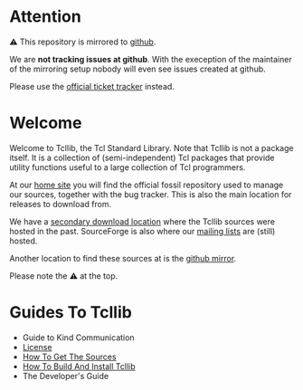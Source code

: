 # Attention

:warning: 
This repository is mirrored to [github](https://github.com/tcltk/tcllib).

We are __not tracking issues at github__.  With the exeception of the
maintainer of the mirroring setup nobody will even see issues created
at github.

Please use the
[official ticket tracker](https://core.tcl-lang.org/tcllib/reportlist)
instead.

# Welcome

Welcome to Tcllib, the Tcl Standard Library. Note that Tcllib is not a
package itself. It is a collection of (semi-independent) Tcl packages
that provide utility functions useful to a large collection of Tcl
programmers.

At our [home site](http://core.tcl-lang.org/tcllib) you will find the
official fossil repository used to manage our sources, together with
the bug tracker. This is also the main location for releases to
download from.

We have a
[secondary download location](https://sourceforge.net/projects/tcllib/files)
where the Tcllib sources were hosted in the past. SourceForge is also
where our [mailing lists](https://sourceforge.net/p/tcllib/mailman)
are (still) hosted.

Another location to find these sources at is the
[github mirror](https://github.com/tcltk/tcllib).

Please note the :warning: at the top.

# Guides To Tcllib

   * Guide to Kind Communication
   * [License](embedded/www/tcllib/files/devdoc/tcllib_license.html)
   * [How To Get The Sources](embedded/www/tcllib/files/devdoc/tcllib_sources.html)
   * [How To Build And Install Tcllib](embedded/www/tcllib/files/devdoc/tcllib_installer.html)
   * The Developer's Guide
